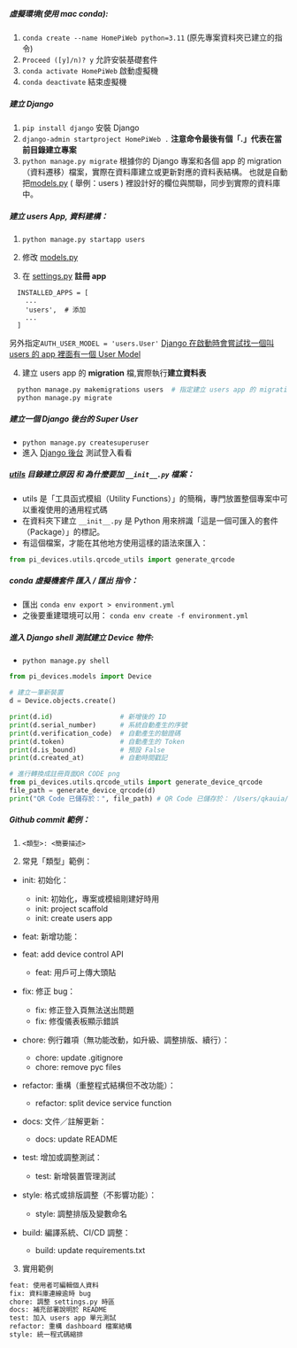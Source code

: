 <!-- markdownlint-disable -->

##### 虛擬環境(使用 mac conda):

1. `conda create --name HomePiWeb python=3.11` (原先專案資料夾已建立的指令)
2. `Proceed ([y]/n)? y` 允許安裝基礎套件
3. `conda activate HomePiWeb` 啟動虛擬機
4. `conda deactivate` 結束虛擬機

##### 建立 Django

1. `pip install django` 安裝 Django
2. `django-admin startproject HomePiWeb .` **注意命令最後有個「.」代表在當前目錄建立專案**
3. `python manage.py migrate` 根據你的 Django 專案和各個 app 的 migration（資料遷移）檔案，實際在資料庫建立或更新對應的資料表結構。 也就是自動把[models.py](./users/models.py) ( 舉例：users ) 裡設計好的欄位與關聯，同步到實際的資料庫中。

##### 建立 users App, 資料建構：

1. `python manage.py startapp users `

2. 修改 [models.py](./users/models.py)
3. 在 [settings.py](./HomePiWeb/settings.py) **註冊 app**

```
  INSTALLED_APPS = [
    ...
    'users',  # 添加
    ...
  ]
```

另外指定`AUTH_USER_MODEL = 'users.User'`
<u>Django 在啟動時會嘗試找一個叫 users 的 app 裡面有一個 User Model</u>

4. 建立 users app 的 **migration** 檔,實際執行**建立資料表**

```bash
  python manage.py makemigrations users  # 指定建立 users app 的 migration 檔
  python manage.py migrate
```

##### 建立一個 Django 後台的 Super User

- `python manage.py createsuperuser`
- 進入 [Django 後台](http://localhost:8000/admin) 測試登入看看

##### <u>utils</u> 目錄建立原因 和 為什麼要加 **`__init__.py`** 檔案：

- utils 是「工具函式模組（Utility Functions）」的簡稱，專門放置整個專案中可以重複使用的通用程式碼
- 在資料夾下建立 `__init__.py` 是 Python 用來辨識「這是一個可匯入的套件（Package）」的標記。
- 有這個檔案，才能在其他地方使用這樣的語法來匯入：

```python
from pi_devices.utils.qrcode_utils import generate_qrcode
```

##### conda 虛擬機套件 匯入 / 匯出 指令：

- 匯出 `conda env export > environment.yml`
- 之後要重建環境可以用： `conda env create -f environment.yml`

##### 進入 Django shell 測試建立 **Device** 物件:

- `python manage.py shell`

```python
from pi_devices.models import Device

# 建立一筆新裝置
d = Device.objects.create()

print(d.id)                 # 新增後的 ID
print(d.serial_number)      # 系統自動產生的序號
print(d.verification_code)  # 自動產生的驗證碼
print(d.token)              # 自動產生的 Token
print(d.is_bound)           # 預設 False
print(d.created_at)         # 自動時間戳記
```

```python
# 進行轉換成註冊頁面QR CODE png
from pi_devices.utils.qrcode_utils import generate_device_qrcode
file_path = generate_device_qrcode(d)
print("QR Code 已儲存於：", file_path) # QR Code 已儲存於： /Users/qkauia/Desktop/HomePiWeb/static/qrcodes/PI-AA5CA0A5.png
```

##### Github commit 範例：

1. `<類型>: <簡要描述>`

2. 常見「類型」範例：

- init: 初始化：

  - init: 初始化，專案或模組剛建好時用
  - init: project scaffold
  - init: create users app

- feat: 新增功能：

- feat: add device control API

  - feat: 用戶可上傳大頭貼

- fix: 修正 bug：

  - fix: 修正登入頁無法送出問題
  - fix: 修復儀表板顯示錯誤

- chore: 例行雜項（無功能改動，如升級、調整排版、續行）：

  - chore: update .gitignore
  - chore: remove pyc files

- refactor: 重構（重整程式結構但不改功能）：

  - refactor: split device service function

- docs: 文件／註解更新：

  - docs: update README

- test: 增加或調整測試：

  - test: 新增裝置管理測試

- style: 格式或排版調整（不影響功能）：

  - style: 調整排版及變數命名

- build: 編譯系統、CI/CD 調整：
  - build: update requirements.txt

3. 實用範例

```bash
feat: 使用者可編輯個人資料
fix: 資料庫連線逾時 bug
chore: 調整 settings.py 時區
docs: 補充部署說明於 README
test: 加入 users app 單元測試
refactor: 重構 dashboard 檔案結構
style: 統一程式碼縮排
```
